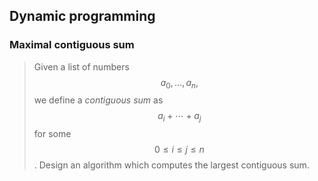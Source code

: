## Dynamic programming

### Maximal contiguous sum

> Given a list of numbers
> $$
> a_0, \dots, a_n,
> $$
> we define a *contiguous sum* as $$a_i + \cdots + a_j$$ for some $$0 \leq i \leq j \leq n$$. Design an algorithm which computes the largest contiguous sum.
